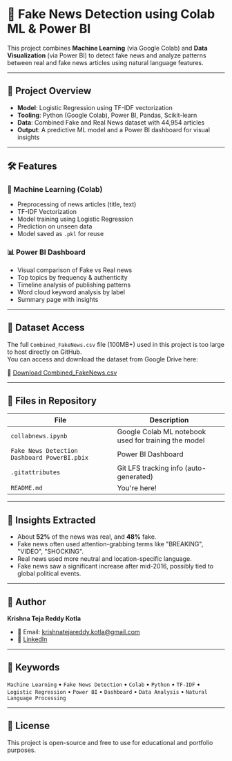 # 📰 Fake News Detection using Colab ML & Power BI

This project combines **Machine Learning** (via Google Colab) and **Data Visualization** (via Power BI) to detect fake news and analyze patterns between real and fake news articles using natural language features.

---

## 📌 Project Overview

- **Model**: Logistic Regression using TF-IDF vectorization
- **Tooling**: Python (Google Colab), Power BI, Pandas, Scikit-learn
- **Data**: Combined Fake and Real News dataset with 44,954 articles
- **Output**: A predictive ML model and a Power BI dashboard for visual insights

---

## 🛠️ Features

### 🔬 Machine Learning (Colab)
- Preprocessing of news articles (title, text)
- TF-IDF Vectorization
- Model training using Logistic Regression
- Prediction on unseen data
- Model saved as `.pkl` for reuse

### 📊 Power BI Dashboard
- Visual comparison of Fake vs Real news
- Top topics by frequency & authenticity
- Timeline analysis of publishing patterns
- Word cloud keyword analysis by label
- Summary page with insights

---

## 📂 Dataset Access  
The full `Combined_FakeNews.csv` file (100MB+) used in this project is too large to host directly on GitHub.  
You can access and download the dataset from Google Drive here:

🔗 [Download Combined_FakeNews.csv](https://drive.google.com/file/d/1bj_7iHd2qXgfK6U9Gy9QVNugACiN8UdW/view?usp=drive_link)

---

## 📁 Files in Repository

| File | Description |
|------|-------------|
| `collabnews.ipynb` | Google Colab ML notebook used for training the model |
| `Fake News Detection Dashboard PowerBI.pbix` | Power BI Dashboard |
| `.gitattributes` | Git LFS tracking info (auto-generated) |
| `README.md` | You're here! |

---

## 🧠 Insights Extracted

- About **52%** of the news was real, and **48%** fake.
- Fake news often used attention-grabbing terms like "BREAKING", "VIDEO", "SHOCKING".
- Real news used more neutral and location-specific language.
- Fake news saw a significant increase after mid-2016, possibly tied to global political events.

---

## 💼 Author

**Krishna Teja Reddy Kotla**

- 📧 Email: krishnatejareddy.kotla@gmail.com  
- 🔗 [LinkedIn](https://www.linkedin.com/in/krishnatejakotla)

---

## 🧠 Keywords

`Machine Learning` • `Fake News Detection` • `Colab` • `Python` • `TF-IDF` • `Logistic Regression` • `Power BI` • `Dashboard` • `Data Analysis` • `Natural Language Processing`

---

## 📌 License

This project is open-source and free to use for educational and portfolio purposes.
